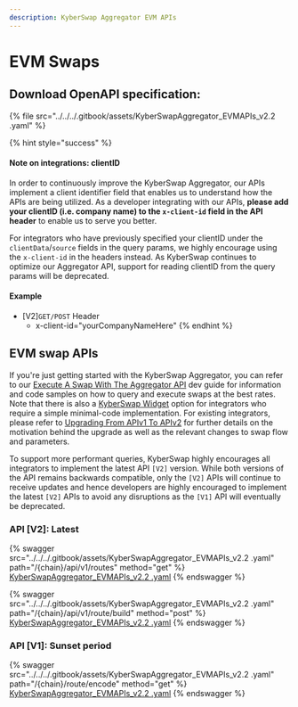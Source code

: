 ```yaml
---
description: KyberSwap Aggregator EVM APIs
---
```


# EVM Swaps

## Download OpenAPI specification:

{% file src="../../../.gitbook/assets/KyberSwapAggregator_EVMAPIs_v2.2 .yaml" %}

{% hint style="success" %}
#### Note on integrations: clientID

In order to continuously improve the KyberSwap Aggregator, our APIs implement a client identifier field that enables us to understand how the APIs are being utilized. As a developer integrating with our APIs, **please add your clientID (i.e. company name) to the `x-client-id` field in the API header** to enable us to serve you better.

For integrators who have previously specified your clientID under the `clientData`/`source` fields in the query params, we highly encourage using the `x-client-id` in the headers instead. As KyberSwap continues to optimize our Aggregator API,  support for reading clientID from the query params will be deprecated.

#### Example

* \[V2]`GET/POST` Header
  * x-client-id="yourCompanyNameHere"
{% endhint %}

## EVM swap APIs

If you're just getting started with the KyberSwap Aggregator, you can refer to our [Execute A Swap With The Aggregator API](../developer-guides/execute-a-swap-with-the-aggregator-api.md) dev guide for information and code samples on how to query and execute swaps at the best rates. Note that there is also a [KyberSwap Widget](../../kyberswap-widget/) option for integrators who require a simple minimal-code implementation. For existing integrators, please refer to [Upgrading From APIv1 To APIv2](../developer-guides/upgrading-from-apiv1-to-apiv2.md) for further details on the motivation behind the upgrade as well as the relevant changes to swap flow and parameters.&#x20;

To support more performant queries, KyberSwap highly encourages all integrators to implement the latest API `[V2]` version. While both versions of the API remains backwards compatible, only the `[V2]` APIs will continue to receive updates and hence developers are highly encouraged to implement the latest `[V2]` APIs to avoid any disruptions as the `[V1]` API will eventually be deprecated.

### API \[V2]: Latest

{% swagger src="../../../.gitbook/assets/KyberSwapAggregator_EVMAPIs_v2.2 .yaml" path="/{chain}/api/v1/routes" method="get" %}
[KyberSwapAggregator_EVMAPIs_v2.2 .yaml](<../../../.gitbook/assets/KyberSwapAggregator_EVMAPIs_v2.2 .yaml>)
{% endswagger %}

{% swagger src="../../../.gitbook/assets/KyberSwapAggregator_EVMAPIs_v2.2 .yaml" path="/{chain}/api/v1/route/build" method="post" %}
[KyberSwapAggregator_EVMAPIs_v2.2 .yaml](<../../../.gitbook/assets/KyberSwapAggregator_EVMAPIs_v2.2 .yaml>)
{% endswagger %}

### API \[V1]: Sunset period

{% swagger src="../../../.gitbook/assets/KyberSwapAggregator_EVMAPIs_v2.2 .yaml" path="/{chain}/route/encode" method="get" %}
[KyberSwapAggregator_EVMAPIs_v2.2 .yaml](<../../../.gitbook/assets/KyberSwapAggregator_EVMAPIs_v2.2 .yaml>)
{% endswagger %}
